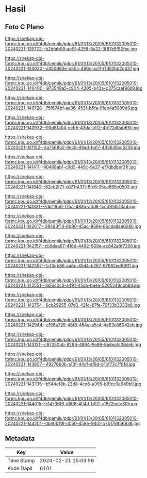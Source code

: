 # Hasil

## Foto C Plano

https://sirekap-obj-formc.kpu.go.id/f4db/pemilu/pdpr/61/01/13/20/05/6101132005010-20240221-135722--b2bfab09-ac9f-4258-8a22-3f87e5f52fec.jpg

https://sirekap-obj-formc.kpu.go.id/f4db/pemilu/pdpr/61/01/13/20/05/6101132005010-20240221-140020--a350d93e-b50c-490c-ac1f-f1d02bb2c437.jpg

https://sirekap-obj-formc.kpu.go.id/f4db/pemilu/pdpr/61/01/13/20/05/6101132005010-20240221-140400--973548a5-c904-4205-b43a-c375caaf96b9.jpg

https://sirekap-obj-formc.kpu.go.id/f4db/pemilu/pdpr/61/01/13/20/05/6101132005010-20240221-140728--75f674bf-ae36-453f-b5fa-9feb4a5089d8.jpg

https://sirekap-obj-formc.kpu.go.id/f4db/pemilu/pdpr/61/01/13/20/05/6101132005010-20240221-140932--90d81a04-ecb5-43da-b1f2-4b172d0ab65f.jpg

https://sirekap-obj-formc.kpu.go.id/f4db/pemilu/pdpr/61/01/13/20/05/6101132005010-20240221-141152--4a7568b2-0ec8-49ad-ba17-4356d5bc6238.jpg

https://sirekap-obj-formc.kpu.go.id/f4db/pemilu/pdpr/61/01/13/20/05/6101132005010-20240221-141411--40468ab1-c9d3-449c-9e27-ef7dbdbef31f.jpg

https://sirekap-obj-formc.kpu.go.id/f4db/pemilu/pdpr/61/01/13/20/05/6101132005010-20240221-141640--82eb2f71-e071-4311-8fc6-35ca669e0503.jpg

https://sirekap-obj-formc.kpu.go.id/f4db/pemilu/pdpr/61/01/13/20/05/6101132005010-20240221-141831--7dbf19b0-f7ba-483b-a0d8-fccd81d513a4.jpg

https://sirekap-obj-formc.kpu.go.id/f4db/pemilu/pdpr/61/01/13/20/05/6101132005010-20240221-142017--38493f14-8b80-45ac-868e-86cda8ae6080.jpg

https://sirekap-obj-formc.kpu.go.id/f4db/pemilu/pdpr/61/01/13/20/05/6101132005010-20240221-142157--cb9daa97-418d-4492-909e-ac842a8f7206.jpg

https://sirekap-obj-formc.kpu.go.id/f4db/pemilu/pdpr/61/01/13/20/05/6101132005010-20240221-142357--1c13db86-aa8c-45d4-b267-97882ed68ff1.jpg

https://sirekap-obj-formc.kpu.go.id/f4db/pemilu/pdpr/61/01/13/20/05/6101132005010-20240221-142551--1a56c0c3-a491-45db-baea-5205248cbb8d.jpg

https://sirekap-obj-formc.kpu.go.id/f4db/pemilu/pdpr/61/01/13/20/05/6101132005010-20240221-142754--6cb29955-07d3-421c-87fe-79f33b3333b8.jpg

https://sirekap-obj-formc.kpu.go.id/f4db/pemilu/pdpr/61/01/13/20/05/6101132005010-20240221-142944--c196a729-48f8-454e-a5c4-4e63c86042cb.jpg

https://sirekap-obj-formc.kpu.go.id/f4db/pemilu/pdpr/61/01/13/20/05/6101132005010-20240221-143131--c97250bb-8264-4894-9e86-8a6eafc06deb.jpg

https://sirekap-obj-formc.kpu.go.id/f4db/pemilu/pdpr/61/01/13/20/05/6101132005010-20240221-143607--49276b0b-a13f-44df-af8d-81bf73c7f8fd.jpg

https://sirekap-obj-formc.kpu.go.id/f4db/pemilu/pdpr/61/01/13/20/05/6101132005010-20240221-143735--b544ef8b-22d8-4ce6-a095-b9fcc0a649b9.jpg

https://sirekap-obj-formc.kpu.go.id/f4db/pemilu/pdpr/61/01/13/20/05/6101132005010-20240221-144015--514736f6-d808-404d-b0f1-c1872bcfc305.jpg

https://sirekap-obj-formc.kpu.go.id/f4db/pemilu/pdpr/61/01/13/20/05/6101132005010-20240221-144201--db60b118-d056-458e-94d1-b7b178856938.jpg


## Metadata

| Key        | Value               |
| ---------- | ------------------- |
| Time Stamp | 2024-02-21 15:03:56 |
| Kode Dapil | 6101                |



